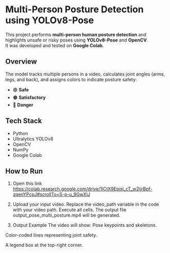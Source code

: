 # Multi-Person Posture Detection using YOLOv8-Pose

This project performs **multi-person human posture detection** and highlights unsafe or risky poses using **YOLOv8-Pose** and **OpenCV**.  
It was developed and tested on **Google Colab**.

## Overview
The model tracks multiple persons in a video, calculates joint angles (arms, legs, and back), and assigns colors to indicate posture safety:
- 🟢 **Safe**
- 🟠 **Satisfactory**
- 🔴 **Danger**

## Tech Stack
- Python
- Ultralytics YOLOv8
- OpenCV
- NumPy
- Google Colab

## How to Run
1. Open this link
    https://colab.research.google.com/drive/1lCtX9Episj_cT_w2ijrBpf-zqenYPcpJ#scrollTo=S-p-u_9GwXlJ

2. Upload your input video.
    Replace the video_path variable in the code with your video path.
    Execute all cells.
    The output file output_pose_multi_posture.mp4 will be generated.

3. Output Example
    The video will show:
    Pose keypoints and skeletons.

Color-coded lines representing joint safety.

A legend box at the top-right corner.
